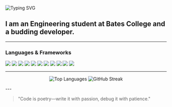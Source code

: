 <!-- GREETING_START -->
![Typing SVG](https://readme-typing-svg.demolab.com?font=Montserrat&font-weight=700&size=40&duration=2500&pause=1000&center=true&multiline=true&width=800&height=160&lines=Hi+there%F0%9F%91%8B%2C%0Amy+name+is+Paul+Adutwum)
<!-- GREETING_END -->
## I am an Engineering student at Bates College and a budding developer.
____

### Languages & Frameworks  
<p>
  <img src="https://img.shields.io/badge/HTML5-E34F26?style=for-the-badge&logo=html5&logoColor=white"/>
  <img src="https://img.shields.io/badge/CSS3-1572B6?style=for-the-badge&logo=css3&logoColor=white"/>
  <img src="https://img.shields.io/badge/JavaScript-F7DF1E?style=for-the-badge&logo=javascript&logoColor=black"/>
  <img src="https://img.shields.io/badge/TypeScript-007ACC?style=for-the-badge&logo=typescript&logoColor=white"/>
  <img src="https://img.shields.io/badge/Python-3776AB?style=for-the-badge&logo=python&logoColor=white"/>
  <img src="https://img.shields.io/badge/Go-00ADD8?style=for-the-badge&logo=go&logoColor=white"/>
  <img src="https://img.shields.io/badge/Java-ED8B00?style=for-the-badge&logo=java&logoColor=white"/>
  <img src="https://img.shields.io/badge/Bash-121011?style=for-the-badge&logo=gnu-bash&logoColor=white"/>
  <img src="https://img.shields.io/badge/Node.js-43853D?style=for-the-badge&logo=node.js&logoColor=white"/>
  <img src="https://img.shields.io/badge/React-20232A?style=for-the-badge&logo=react&logoColor=61DAFB"/>
  <img src="https://img.shields.io/badge/Next.js-000000?style=for-the-badge&logo=next.js&logoColor=white"/>
</p>




---
<p align="center">
  <!-- Top Languages -->
  <img src="https://github-readme-stats.vercel.app/api/top-langs/?username=PaulAdutwum&layout=compact&theme=radical" alt="Top Languages" />
  <!-- Streak Stats -->
  <img src="https://github-readme-streak-stats.herokuapp.com/?user=PaulAdutwum&theme=radical" alt="GitHub Streak" />
</p>
---




> "Code is poetry—write it with passion, debug it with patience."
